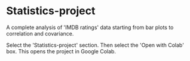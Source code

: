 # Statistics-project
A complete analysis of 'IMDB ratings' data starting from bar plots to correlation and covariance. 

Select the 'Statistics-project' section.
Then select the 'Open with Colab' box.
This opens the project in Google Colab. 

